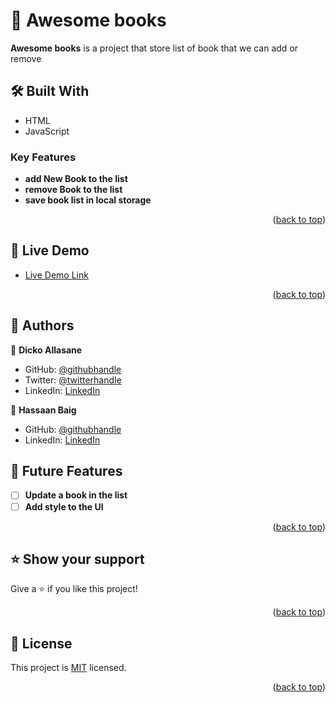 <a name="readme-top"></a>

# 📖 Awesome books <a name="about-project"></a>
**Awesome books** is a project that store list of book that we can add or remove

## 🛠 Built With <a name="built-with"></a>
- HTML
- JavaScript

### Key Features <a name="key-features"></a>

- **add New Book to the list**
- **remove Book to the list**
- **save book list in local storage**

<p align="right">(<a href="#readme-top">back to top</a>)</p>


## 🚀 Live Demo <a name="live-demo"></a>

- [Live Demo Link](https://yourdeployedapplicationlink.com)


<p align="right">(<a href="#readme-top">back to top</a>)</p>

## 👥 Authors <a name="authors"></a>

👤 **Dicko Allasane**

- GitHub: [@githubhandle](https://github.com/Trast00)
- Twitter: [@twitterhandle](https://twitter.com/AllassaneDicko0/)
- LinkedIn: [LinkedIn](https://www.linkedin.com/in/allassane-dicko-744aaa224)

👤 **Hassaan Baig**

- GitHub: [@githubhandle](https://github.com/Hassaanjbaig-code)
- LinkedIn: [LinkedIn](https://www.linkedin.com/in/hassaan-baig-855788241/)


## 🔭 Future Features <a name="future-features"></a>

- [ ] **Update a book in the list**
- [ ] **Add style to the UI**

<p align="right">(<a href="#readme-top">back to top</a>)</p>

## ⭐️ Show your support <a name="support"></a>

Give a ⭐️ if you like this project!

<p align="right">(<a href="#readme-top">back to top</a>)</p>

## 📝 License <a name="license"></a>

This project is [MIT](./LICENSE) licensed.

<p align="right">(<a href="#readme-top">back to top</a>)</p>
